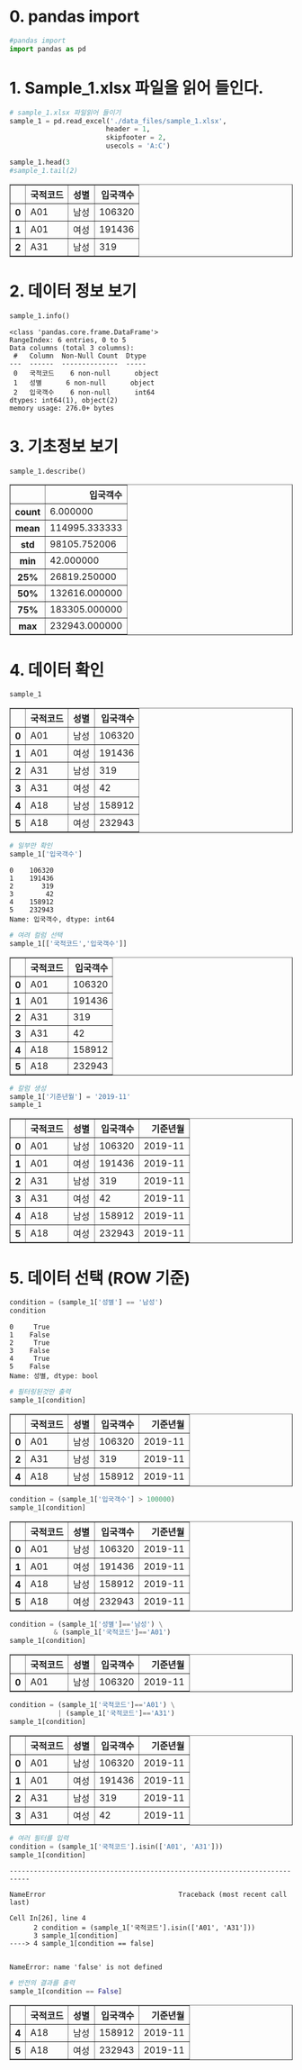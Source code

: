 # 0. pandas import


```python
#pandas import
import pandas as pd
```

# 1. Sample_1.xlsx 파일을 읽어 들인다.


```python
# sample_1.xlsx 파일읽어 들이기
sample_1 = pd.read_excel('./data_files/sample_1.xlsx',
                        header = 1,
                        skipfooter = 2,
                        usecols = 'A:C')

sample_1.head(3
#sample_1.tail(2)
```




<div>
<style scoped>
    .dataframe tbody tr th:only-of-type {
        vertical-align: middle;
    }

    .dataframe tbody tr th {
        vertical-align: top;
    }

    .dataframe thead th {
        text-align: right;
    }
</style>
<table border="1" class="dataframe">
  <thead>
    <tr style="text-align: right;">
      <th></th>
      <th>국적코드</th>
      <th>성별</th>
      <th>입국객수</th>
    </tr>
  </thead>
  <tbody>
    <tr>
      <th>0</th>
      <td>A01</td>
      <td>남성</td>
      <td>106320</td>
    </tr>
    <tr>
      <th>1</th>
      <td>A01</td>
      <td>여성</td>
      <td>191436</td>
    </tr>
    <tr>
      <th>2</th>
      <td>A31</td>
      <td>남성</td>
      <td>319</td>
    </tr>
  </tbody>
</table>
</div>



# 2. 데이터 정보 보기


```python
sample_1.info()
```

    <class 'pandas.core.frame.DataFrame'>
    RangeIndex: 6 entries, 0 to 5
    Data columns (total 3 columns):
     #   Column  Non-Null Count  Dtype 
    ---  ------  --------------  ----- 
     0   국적코드    6 non-null      object
     1   성별      6 non-null      object
     2   입국객수    6 non-null      int64 
    dtypes: int64(1), object(2)
    memory usage: 276.0+ bytes
    

# 3. 기초정보 보기


```python
sample_1.describe()
```




<div>
<style scoped>
    .dataframe tbody tr th:only-of-type {
        vertical-align: middle;
    }

    .dataframe tbody tr th {
        vertical-align: top;
    }

    .dataframe thead th {
        text-align: right;
    }
</style>
<table border="1" class="dataframe">
  <thead>
    <tr style="text-align: right;">
      <th></th>
      <th>입국객수</th>
    </tr>
  </thead>
  <tbody>
    <tr>
      <th>count</th>
      <td>6.000000</td>
    </tr>
    <tr>
      <th>mean</th>
      <td>114995.333333</td>
    </tr>
    <tr>
      <th>std</th>
      <td>98105.752006</td>
    </tr>
    <tr>
      <th>min</th>
      <td>42.000000</td>
    </tr>
    <tr>
      <th>25%</th>
      <td>26819.250000</td>
    </tr>
    <tr>
      <th>50%</th>
      <td>132616.000000</td>
    </tr>
    <tr>
      <th>75%</th>
      <td>183305.000000</td>
    </tr>
    <tr>
      <th>max</th>
      <td>232943.000000</td>
    </tr>
  </tbody>
</table>
</div>



# 4. 데이터 확인


```python
sample_1
```




<div>
<style scoped>
    .dataframe tbody tr th:only-of-type {
        vertical-align: middle;
    }

    .dataframe tbody tr th {
        vertical-align: top;
    }

    .dataframe thead th {
        text-align: right;
    }
</style>
<table border="1" class="dataframe">
  <thead>
    <tr style="text-align: right;">
      <th></th>
      <th>국적코드</th>
      <th>성별</th>
      <th>입국객수</th>
    </tr>
  </thead>
  <tbody>
    <tr>
      <th>0</th>
      <td>A01</td>
      <td>남성</td>
      <td>106320</td>
    </tr>
    <tr>
      <th>1</th>
      <td>A01</td>
      <td>여성</td>
      <td>191436</td>
    </tr>
    <tr>
      <th>2</th>
      <td>A31</td>
      <td>남성</td>
      <td>319</td>
    </tr>
    <tr>
      <th>3</th>
      <td>A31</td>
      <td>여성</td>
      <td>42</td>
    </tr>
    <tr>
      <th>4</th>
      <td>A18</td>
      <td>남성</td>
      <td>158912</td>
    </tr>
    <tr>
      <th>5</th>
      <td>A18</td>
      <td>여성</td>
      <td>232943</td>
    </tr>
  </tbody>
</table>
</div>




```python
# 일부만 확인
sample_1['입국객수']
```




    0    106320
    1    191436
    2       319
    3        42
    4    158912
    5    232943
    Name: 입국객수, dtype: int64




```python
# 여려 컬럼 선택
sample_1[['국적코드','입국객수']]
```




<div>
<style scoped>
    .dataframe tbody tr th:only-of-type {
        vertical-align: middle;
    }

    .dataframe tbody tr th {
        vertical-align: top;
    }

    .dataframe thead th {
        text-align: right;
    }
</style>
<table border="1" class="dataframe">
  <thead>
    <tr style="text-align: right;">
      <th></th>
      <th>국적코드</th>
      <th>입국객수</th>
    </tr>
  </thead>
  <tbody>
    <tr>
      <th>0</th>
      <td>A01</td>
      <td>106320</td>
    </tr>
    <tr>
      <th>1</th>
      <td>A01</td>
      <td>191436</td>
    </tr>
    <tr>
      <th>2</th>
      <td>A31</td>
      <td>319</td>
    </tr>
    <tr>
      <th>3</th>
      <td>A31</td>
      <td>42</td>
    </tr>
    <tr>
      <th>4</th>
      <td>A18</td>
      <td>158912</td>
    </tr>
    <tr>
      <th>5</th>
      <td>A18</td>
      <td>232943</td>
    </tr>
  </tbody>
</table>
</div>




```python
# 칼럼 생성
sample_1['기준년월'] = '2019-11'
sample_1
```




<div>
<style scoped>
    .dataframe tbody tr th:only-of-type {
        vertical-align: middle;
    }

    .dataframe tbody tr th {
        vertical-align: top;
    }

    .dataframe thead th {
        text-align: right;
    }
</style>
<table border="1" class="dataframe">
  <thead>
    <tr style="text-align: right;">
      <th></th>
      <th>국적코드</th>
      <th>성별</th>
      <th>입국객수</th>
      <th>기준년월</th>
    </tr>
  </thead>
  <tbody>
    <tr>
      <th>0</th>
      <td>A01</td>
      <td>남성</td>
      <td>106320</td>
      <td>2019-11</td>
    </tr>
    <tr>
      <th>1</th>
      <td>A01</td>
      <td>여성</td>
      <td>191436</td>
      <td>2019-11</td>
    </tr>
    <tr>
      <th>2</th>
      <td>A31</td>
      <td>남성</td>
      <td>319</td>
      <td>2019-11</td>
    </tr>
    <tr>
      <th>3</th>
      <td>A31</td>
      <td>여성</td>
      <td>42</td>
      <td>2019-11</td>
    </tr>
    <tr>
      <th>4</th>
      <td>A18</td>
      <td>남성</td>
      <td>158912</td>
      <td>2019-11</td>
    </tr>
    <tr>
      <th>5</th>
      <td>A18</td>
      <td>여성</td>
      <td>232943</td>
      <td>2019-11</td>
    </tr>
  </tbody>
</table>
</div>



# 5. 데이터 선택 (ROW 기준)


```python
condition = (sample_1['성별'] == '남성')
condition
```




    0     True
    1    False
    2     True
    3    False
    4     True
    5    False
    Name: 성별, dtype: bool




```python
# 필터링된것만 출력
sample_1[condition]
```




<div>
<style scoped>
    .dataframe tbody tr th:only-of-type {
        vertical-align: middle;
    }

    .dataframe tbody tr th {
        vertical-align: top;
    }

    .dataframe thead th {
        text-align: right;
    }
</style>
<table border="1" class="dataframe">
  <thead>
    <tr style="text-align: right;">
      <th></th>
      <th>국적코드</th>
      <th>성별</th>
      <th>입국객수</th>
      <th>기준년월</th>
    </tr>
  </thead>
  <tbody>
    <tr>
      <th>0</th>
      <td>A01</td>
      <td>남성</td>
      <td>106320</td>
      <td>2019-11</td>
    </tr>
    <tr>
      <th>2</th>
      <td>A31</td>
      <td>남성</td>
      <td>319</td>
      <td>2019-11</td>
    </tr>
    <tr>
      <th>4</th>
      <td>A18</td>
      <td>남성</td>
      <td>158912</td>
      <td>2019-11</td>
    </tr>
  </tbody>
</table>
</div>




```python
condition = (sample_1['입국객수'] > 100000)
sample_1[condition]
```




<div>
<style scoped>
    .dataframe tbody tr th:only-of-type {
        vertical-align: middle;
    }

    .dataframe tbody tr th {
        vertical-align: top;
    }

    .dataframe thead th {
        text-align: right;
    }
</style>
<table border="1" class="dataframe">
  <thead>
    <tr style="text-align: right;">
      <th></th>
      <th>국적코드</th>
      <th>성별</th>
      <th>입국객수</th>
      <th>기준년월</th>
    </tr>
  </thead>
  <tbody>
    <tr>
      <th>0</th>
      <td>A01</td>
      <td>남성</td>
      <td>106320</td>
      <td>2019-11</td>
    </tr>
    <tr>
      <th>1</th>
      <td>A01</td>
      <td>여성</td>
      <td>191436</td>
      <td>2019-11</td>
    </tr>
    <tr>
      <th>4</th>
      <td>A18</td>
      <td>남성</td>
      <td>158912</td>
      <td>2019-11</td>
    </tr>
    <tr>
      <th>5</th>
      <td>A18</td>
      <td>여성</td>
      <td>232943</td>
      <td>2019-11</td>
    </tr>
  </tbody>
</table>
</div>




```python
condition = (sample_1['성별']=='남성') \
           & (sample_1['국적코드']=='A01')
sample_1[condition]
```




<div>
<style scoped>
    .dataframe tbody tr th:only-of-type {
        vertical-align: middle;
    }

    .dataframe tbody tr th {
        vertical-align: top;
    }

    .dataframe thead th {
        text-align: right;
    }
</style>
<table border="1" class="dataframe">
  <thead>
    <tr style="text-align: right;">
      <th></th>
      <th>국적코드</th>
      <th>성별</th>
      <th>입국객수</th>
      <th>기준년월</th>
    </tr>
  </thead>
  <tbody>
    <tr>
      <th>0</th>
      <td>A01</td>
      <td>남성</td>
      <td>106320</td>
      <td>2019-11</td>
    </tr>
  </tbody>
</table>
</div>




```python
condition = (sample_1['국적코드']=='A01') \
            | (sample_1['국적코드']=='A31')
sample_1[condition]
```




<div>
<style scoped>
    .dataframe tbody tr th:only-of-type {
        vertical-align: middle;
    }

    .dataframe tbody tr th {
        vertical-align: top;
    }

    .dataframe thead th {
        text-align: right;
    }
</style>
<table border="1" class="dataframe">
  <thead>
    <tr style="text-align: right;">
      <th></th>
      <th>국적코드</th>
      <th>성별</th>
      <th>입국객수</th>
      <th>기준년월</th>
    </tr>
  </thead>
  <tbody>
    <tr>
      <th>0</th>
      <td>A01</td>
      <td>남성</td>
      <td>106320</td>
      <td>2019-11</td>
    </tr>
    <tr>
      <th>1</th>
      <td>A01</td>
      <td>여성</td>
      <td>191436</td>
      <td>2019-11</td>
    </tr>
    <tr>
      <th>2</th>
      <td>A31</td>
      <td>남성</td>
      <td>319</td>
      <td>2019-11</td>
    </tr>
    <tr>
      <th>3</th>
      <td>A31</td>
      <td>여성</td>
      <td>42</td>
      <td>2019-11</td>
    </tr>
  </tbody>
</table>
</div>




```python
# 여러 필터를 입력
condition = (sample_1['국적코드'].isin(['A01', 'A31']))
sample_1[condition]
```


    ---------------------------------------------------------------------------

    NameError                                 Traceback (most recent call last)

    Cell In[26], line 4
          2 condition = (sample_1['국적코드'].isin(['A01', 'A31']))
          3 sample_1[condition]
    ----> 4 sample_1[condition == false]
    

    NameError: name 'false' is not defined



```python
# 반전의 결과를 출력
sample_1[condition == False]
```




<div>
<style scoped>
    .dataframe tbody tr th:only-of-type {
        vertical-align: middle;
    }

    .dataframe tbody tr th {
        vertical-align: top;
    }

    .dataframe thead th {
        text-align: right;
    }
</style>
<table border="1" class="dataframe">
  <thead>
    <tr style="text-align: right;">
      <th></th>
      <th>국적코드</th>
      <th>성별</th>
      <th>입국객수</th>
      <th>기준년월</th>
    </tr>
  </thead>
  <tbody>
    <tr>
      <th>4</th>
      <td>A18</td>
      <td>남성</td>
      <td>158912</td>
      <td>2019-11</td>
    </tr>
    <tr>
      <th>5</th>
      <td>A18</td>
      <td>여성</td>
      <td>232943</td>
      <td>2019-11</td>
    </tr>
  </tbody>
</table>
</div>


